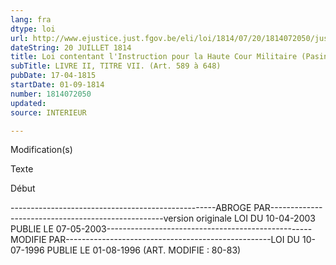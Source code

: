 ```yaml
---
lang: fra
dtype: loi
url: http://www.ejustice.just.fgov.be/eli/loi/1814/07/20/1814072050/justel
dateString: 20 JUILLET 1814
title: Loi contentant l'Instruction pour la Haute Cour Militaire (Pasin
subTitle: LIVRE II, TITRE VII. (Art. 589 à 648)
pubDate: 17-04-1815
startDate: 01-09-1814
number: 1814072050
updated: 
source: INTERIEUR

---
```


 
 Modification(s) 
 
 
 Texte 

 
 

 Début 
 

---------------------------------------------------ABROGE PAR---------------------------------------------------version originale LOI DU 10-04-2003 PUBLIE LE 07-05-2003---------------------------------------------------MODIFIE PAR---------------------------------------------------LOI DU 10-07-1996 PUBLIE LE 01-08-1996
(ART. MODIFIE : 80-83)

